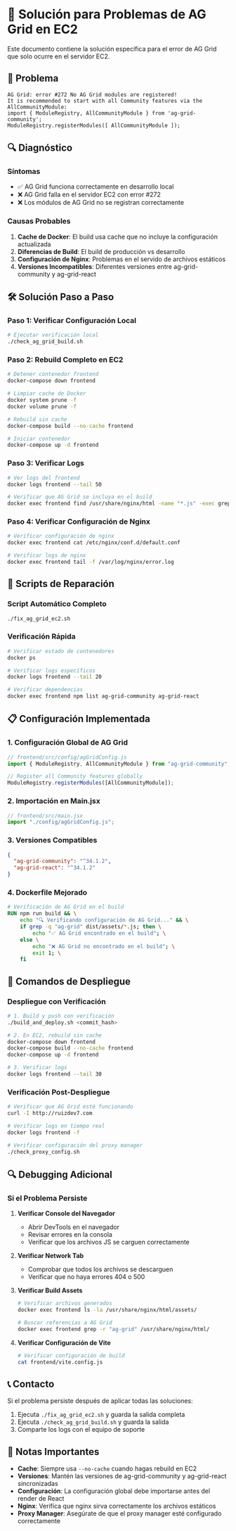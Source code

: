 # 🔧 Solución para Problemas de AG Grid en EC2

Este documento contiene la solución específica para el error de AG Grid que solo ocurre en el servidor EC2.

## 🚨 Problema

```
AG Grid: error #272 No AG Grid modules are registered! 
It is recommended to start with all Community features via the AllCommunityModule:
import { ModuleRegistry, AllCommunityModule } from 'ag-grid-community';
ModuleRegistry.registerModules([ AllCommunityModule ]);
```

## 🔍 Diagnóstico

### Síntomas
- ✅ AG Grid funciona correctamente en desarrollo local
- ❌ AG Grid falla en el servidor EC2 con error #272
- ❌ Los módulos de AG Grid no se registran correctamente

### Causas Probables
1. **Cache de Docker**: El build usa cache que no incluye la configuración actualizada
2. **Diferencias de Build**: El build de producción vs desarrollo
3. **Configuración de Nginx**: Problemas en el servido de archivos estáticos
4. **Versiones Incompatibles**: Diferentes versiones entre ag-grid-community y ag-grid-react

## 🛠️ Solución Paso a Paso

### Paso 1: Verificar Configuración Local
```bash
# Ejecutar verificación local
./check_ag_grid_build.sh
```

### Paso 2: Rebuild Completo en EC2
```bash
# Detener contenedor frontend
docker-compose down frontend

# Limpiar cache de Docker
docker system prune -f
docker volume prune -f

# Rebuild sin cache
docker-compose build --no-cache frontend

# Iniciar contenedor
docker-compose up -d frontend
```

### Paso 3: Verificar Logs
```bash
# Ver logs del frontend
docker logs frontend --tail 50

# Verificar que AG Grid se incluya en el build
docker exec frontend find /usr/share/nginx/html -name "*.js" -exec grep -l "ag-grid" {} \;
```

### Paso 4: Verificar Configuración de Nginx
```bash
# Verificar configuración de nginx
docker exec frontend cat /etc/nginx/conf.d/default.conf

# Verificar logs de nginx
docker exec frontend tail -f /var/log/nginx/error.log
```

## 🔧 Scripts de Reparación

### Script Automático Completo
```bash
./fix_ag_grid_ec2.sh
```

### Verificación Rápida
```bash
# Verificar estado de contenedores
docker ps

# Verificar logs específicos
docker logs frontend --tail 20

# Verificar dependencias
docker exec frontend npm list ag-grid-community ag-grid-react
```

## 📋 Configuración Implementada

### 1. Configuración Global de AG Grid
```javascript
// frontend/src/config/agGridConfig.js
import { ModuleRegistry, AllCommunityModule } from "ag-grid-community";

// Register all Community features globally
ModuleRegistry.registerModules([AllCommunityModule]);
```

### 2. Importación en Main.jsx
```javascript
// frontend/src/main.jsx
import "./config/agGridConfig.js";
```

### 3. Versiones Compatibles
```json
{
  "ag-grid-community": "^34.1.2",
  "ag-grid-react": "^34.1.2"
}
```

### 4. Dockerfile Mejorado
```dockerfile
# Verificación de AG Grid en el build
RUN npm run build && \
    echo "🔍 Verificando configuración de AG Grid..." && \
    if grep -q "ag-grid" dist/assets/*.js; then \
        echo "✅ AG Grid encontrado en el build"; \
    else \
        echo "❌ AG Grid no encontrado en el build"; \
        exit 1; \
    fi
```

## 🚀 Comandos de Despliegue

### Despliegue con Verificación
```bash
# 1. Build y push con verificación
./build_and_deploy.sh <commit_hash>

# 2. En EC2, rebuild sin cache
docker-compose down frontend
docker-compose build --no-cache frontend
docker-compose up -d frontend

# 3. Verificar logs
docker logs frontend --tail 30
```

### Verificación Post-Despliegue
```bash
# Verificar que AG Grid esté funcionando
curl -I http://ruizdev7.com

# Verificar logs en tiempo real
docker logs frontend -f

# Verificar configuración del proxy manager
./check_proxy_config.sh
```

## 🔍 Debugging Adicional

### Si el Problema Persiste

1. **Verificar Console del Navegador**
   - Abrir DevTools en el navegador
   - Revisar errores en la consola
   - Verificar que los archivos JS se carguen correctamente

2. **Verificar Network Tab**
   - Comprobar que todos los archivos se descarguen
   - Verificar que no haya errores 404 o 500

3. **Verificar Build Assets**
   ```bash
   # Verificar archivos generados
   docker exec frontend ls -la /usr/share/nginx/html/assets/
   
   # Buscar referencias a AG Grid
   docker exec frontend grep -r "ag-grid" /usr/share/nginx/html/
   ```

4. **Verificar Configuración de Vite**
   ```bash
   # Verificar configuración de build
   cat frontend/vite.config.js
   ```

## 📞 Contacto

Si el problema persiste después de aplicar todas las soluciones:

1. Ejecuta `./fix_ag_grid_ec2.sh` y guarda la salida completa
2. Ejecuta `./check_ag_grid_build.sh` y guarda la salida
3. Comparte los logs con el equipo de soporte

## 📝 Notas Importantes

- **Cache**: Siempre usa `--no-cache` cuando hagas rebuild en EC2
- **Versiones**: Mantén las versiones de ag-grid-community y ag-grid-react sincronizadas
- **Configuración**: La configuración global debe importarse antes del render de React
- **Nginx**: Verifica que nginx sirva correctamente los archivos estáticos
- **Proxy Manager**: Asegúrate de que el proxy manager esté configurado correctamente
